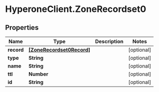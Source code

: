 # HyperoneClient.ZoneRecordset0

## Properties

Name | Type | Description | Notes
------------ | ------------- | ------------- | -------------
**record** | [**[ZoneRecordset0Record]**](ZoneRecordset0Record.md) |  | [optional] 
**type** | **String** |  | [optional] 
**name** | **String** |  | [optional] 
**ttl** | **Number** |  | [optional] 
**id** | **String** |  | [optional] 


